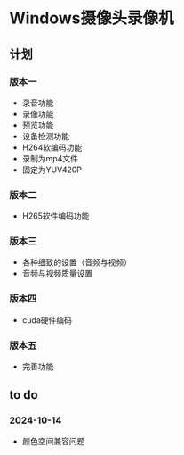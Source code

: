 # Windows摄像头录像机
## 计划
### 版本一
* 录音功能
* 录像功能
* 预览功能
* 设备检测功能
* H264软编码功能
* 录制为mp4文件
* 固定为YUV420P

### 版本二
* H265软件编码功能

### 版本三
* 各种细致的设置（音频与视频）
* 音频与视频质量设置

### 版本四
* cuda硬件编码

### 版本五
* 完善功能

## to do
### 2024-10-14
* 颜色空间兼容问题
